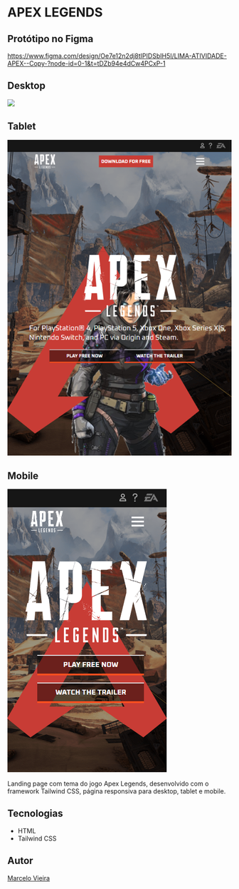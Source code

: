 # APEX LEGENDS

## Protótipo no Figma

https://www.figma.com/design/Oe7e12n2dj8tIPIDSbIH5I/LIMA-ATIVIDADE-APEX--Copy-?node-id=0-1&t=tDZb94e4dCw4PCxP-1

## Desktop

![](./img/preview-desktop.png)

## Tablet

![](./img/preview-tablet.PNG)

## Mobile

![](./img/preview-mobile.PNG)

Landing page com tema do jogo Apex Legends, desenvolvido com o framework Tailwind CSS, página responsiva para desktop, tablet e mobile.

## Tecnologias
* HTML
* Tailwind CSS

## Autor
[Marcelo Vieira](<https://www.linkedin.com/in/marcelovieirasilva/>)
